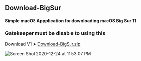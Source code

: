 ## Download-BigSur
#### Simple macOS Appplication for downloading macOS Big Sur 11
### Gatekeeper must be disable to using this.

Download V1 ➤ [Download-BigSur.zip](https://github.com/chris1111/Download-BigSur/releases/tag/V1)


![Screen Shot 2020-12-24 at 11 53 07 PM](https://user-images.githubusercontent.com/6248794/103120165-9a935780-4644-11eb-9f3a-51ad4550de29.png)

